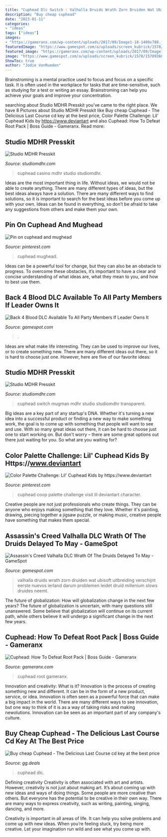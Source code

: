 ```yaml
---
title: "Cuphead Dlc Switch : Valhalla Druids Wrath Zorn Druiden Wat Ubisoft Uitbreiding Verschijnt Eerste Nuevos Ierland Darum Problemen Leidet Druid Millenium Slows Druides Neemt"
description: "Buy cheap cuphead"
date: "2023-01-11"
categories:
- "ideas"
tags: ["ideas"]
images:
- "https://gameranx.com/wp-content/uploads/2017/09/Image1-18-1400x788.jpg"
featuredImage: "https://www.gamespot.com/a/uploads/screen_kubrick/1578/15789366/3819685-assassins-creed-valhalla-wrath-of-the-druids-dlc.jpg"
featured_image: "https://gameranx.com/wp-content/uploads/2017/09/Image1-18-1400x788.jpg"
image: "https://www.gamespot.com/a/uploads/screen_kubrick/1578/15789366/3819685-assassins-creed-valhalla-wrath-of-the-druids-dlc.jpg"
ShowToc: true
author: "Jodie VonRueden"
---
```



Brainstroming is a mental practice used to focus and focus on a specific task. It is often used in the workplace for tasks that are time-sensitive, such as studying for a test or writing an essay. Brainstroming can help you achieve your goals and improve your concentration.

	

		
searching about Studio MDHR Presskit you've came to the right place. We have 8 Pictures about Studio MDHR Presskit like Buy cheap Cuphead - The Delicious Last Course cd key at the best price, Color Palette Challenge: Lil&#039; Cuphead Kids by https://www.deviantart and also Cuphead: How To Defeat Root Pack | Boss Guide - Gameranx. Read more:
		
    
## Studio MDHR Presskit

<img loading=lazy src="https://www.studiomdhr.com/press/images/cuphead_promo_casino_no_text.png" onerror="this.onerror=null;this.src='https://tse2.mm.bing.net/th?id=OIP.51kWFPAn8_zhSmTBBrOmjAHaDB&amp;pid=15.1';" alt="Studio MDHR Presskit">

_Source: studiomdhr.com_

>cuphead casino mdhr studio studiomdhr. 

	

Ideas are the most important thing in life. Without ideas, we would not be able to create anything. There are many different types of ideas, but the best ideas always have a solution. There are many different ways to find solutions, so it is important to search for the best ideas before you come up with your own. Ideas can be found in everything, so don’t be afraid to take any suggestions from others and make them your own.

    
## Pin On Cuphead And Mughead

<img loading=lazy src="https://i.pinimg.com/736x/ff/2b/fc/ff2bfca5347e6bfd1bcddd65f8c6a13c.jpg" onerror="this.onerror=null;this.src='https://tse1.mm.bing.net/th?id=OIP.pUpBbbhHzrQBXEunBPkuGQHaER&amp;pid=15.1';" alt="Pin on cuphead and mughead">

_Source: pinterest.com_

>cuphead mughead. 

	

Ideas can be a powerful tool for change, but they can also be an obstacle to progress. To overcome these obstacles, it’s important to have a clear and concise understanding of what ideas are, what they mean to you, and how to best use them.

    
## Back 4 Blood DLC Available To All Party Members If Leader Owns It

<img loading=lazy src="https://www.gamespot.com/a/uploads/screen_kubrick/1578/15789366/3843483-3841925-screenshot2021-06-10at12.48.42pm.png" onerror="this.onerror=null;this.src='https://tse1.mm.bing.net/th?id=OIP.9n6L9D1JdQtITtxbLKFokgHaEK&amp;pid=15.1';" alt="Back 4 Blood DLC Available To All Party Members If Leader Owns It">

_Source: gamespot.com_

>. 

	

Ideas are what make life interesting. They can be used to improve our lives, or to create something new. There are many different ideas out there, so it is hard to choose just one. However, here are five of our favorite ideas: 

    
## Studio MDHR Presskit

<img loading=lazy src="http://www.studiomdhr.com/press/images/a_cuphead-mugman-switch-transparent.png" onerror="this.onerror=null;this.src='https://tse2.mm.bing.net/th?id=OIP.9YXM3c4DZIYVd0Qy-Cfo4AHaGT&amp;pid=15.1';" alt="Studio MDHR Presskit">

_Source: studiomdhr.com_

>cuphead switch mugman mdhr studio studiomdhr transparent. 

	

Big ideas are a key part of any startup's DNA. Whether it's turning a new idea into a successful product or finding a new way to make something work, the goal is to come up with something that people will want to see and use. With so many great ideas out there, it can be hard to choose just one to start working on. But don't worry – there are some great options out there just waiting for you. So what are you waiting for?

    
## Color Palette Challenge: Lil&#039; Cuphead Kids By Https://www.deviantart

<img loading=lazy src="https://i.pinimg.com/736x/8e/9e/bd/8e9ebd81bb356250390d0c88daa4df88.jpg" onerror="this.onerror=null;this.src='https://tse2.mm.bing.net/th?id=OIP.ov3of-SIueryjm3bP_C-KQHaFT&amp;pid=15.1';" alt="Color Palette Challenge: Lil&#039; Cuphead Kids by https://www.deviantart">

_Source: pinterest.com_

>cuphead coop palette challenge visit lil deviantart character. 

	

Creative people are not just professionals who create things. They can be anyone who enjoys making something that they love. Whether it's painting, drawing, piecing together a jigsaw puzzle, or making music, creative people have something that makes them special.

    
## Assassin&#039;s Creed Valhalla DLC Wrath Of The Druids Delayed To May - GameSpot

<img loading=lazy src="https://www.gamespot.com/a/uploads/screen_kubrick/1578/15789366/3819685-assassins-creed-valhalla-wrath-of-the-druids-dlc.jpg" onerror="this.onerror=null;this.src='https://tse2.mm.bing.net/th?id=OIP.ztX-Fr_BgBUc-lRt9MxtegHaEK&amp;pid=15.1';" alt="Assassin&#039;s Creed Valhalla DLC Wrath Of The Druids Delayed To May - GameSpot">

_Source: gamespot.com_

>valhalla druids wrath zorn druiden wat ubisoft uitbreiding verschijnt eerste nuevos ierland darum problemen leidet druid millenium slows druides neemt. 

	

The future of globalization: How will globalization change in the next few years?
The future of globalization is uncertain, with many questions still unanswered. Some believe that globalization will continue on its current path, while others believe it will undergo a significant change in the next few years.

    
## Cuphead: How To Defeat Root Pack | Boss Guide - Gameranx

<img loading=lazy src="https://gameranx.com/wp-content/uploads/2017/09/Image1-18-1400x788.jpg" onerror="this.onerror=null;this.src='https://tse2.mm.bing.net/th?id=OIP.dPozCxuyQ0rZhomytTQ0OAHaEK&amp;pid=15.1';" alt="Cuphead: How To Defeat Root Pack | Boss Guide - Gameranx">

_Source: gameranx.com_

>cuphead root gameranx. 

	

Innovation and creativity: What is it?
Innovation is the process of creating something new and different. It can be in the form of a new product, service, or idea. Innovation is often seen as a powerful force that can make a big impact in the world. There are many different ways to see innovation, but one way to think of it is as a way of taking risks and making newolutions. Innovation can be seen as an important part of any company's culture.

    
## Buy Cheap Cuphead - The Delicious Last Course Cd Key At The Best Price

<img loading=lazy src="https://img.gg.deals/8b/83/1c875f7db4f7e9f04e047f09e323471aad06_1920xt1080_S1000.jpg" onerror="this.onerror=null;this.src='https://tse4.mm.bing.net/th?id=OIP.SNRSBL74uIHwVS4FTBx_5gHaEK&amp;pid=15.1';" alt="Buy cheap Cuphead - The Delicious Last Course cd key at the best price">

_Source: gg.deals_

>cuphead dlc. 

	

Defining creativity
Creativity is often associated with art and artists. However, creativity is not just about making art. It’s about coming up with new ideas and ways of doing things.
Some people are more creative than others. But everyone has the potential to be creative in their own way. There are many ways to express creativity, such as writing, painting, singing, dancing, and more.

Creativity is important in all areas of life. It can help you solve problems and come up with new ideas. When you’re feeling stuck, try being more creative. Let your imagination run wild and see what you come up with.

